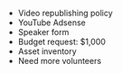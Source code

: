 * Video republishing policy
* YouTube Adsense
* Speaker form
* Budget request: $1,000
* Asset inventory
* Need more volunteers
